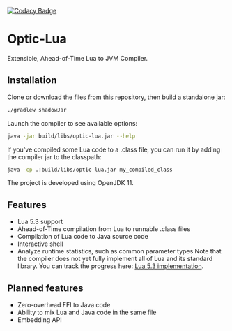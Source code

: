 [![Codacy Badge](https://api.codacy.com/project/badge/Grade/42ba3cf88ee148caab9261dea45a572a)](https://www.codacy.com?utm_source=github.com&amp;utm_medium=referral&amp;utm_content=PhilipRoman/optic-lua-dev&amp;utm_campaign=Badge_Grade)
# Optic-Lua

Extensible, Ahead-of-Time Lua to JVM Compiler.

## Installation

Clone or download the files from this repository, then build a standalone jar:
```bash
./gradlew shadowJar
```

Launch the compiler to see available options:
```bash
java -jar build/libs/optic-lua.jar --help
```
If you've compiled some Lua code to a .class file, you can run it by adding the compiler jar to the classpath:
```bash
java -cp .:build/libs/optic-lua.jar my_compiled_class
```

The project is developed using OpenJDK 11.

## Features
*   Lua 5.3 support
*   Ahead-of-Time compilation from Lua to runnable .class files
*   Compilation of Lua code to Java source code
*   Interactive shell
*   Analyze runtime statistics, such as common parameter types
Note that the compiler does not yet fully implement all of Lua and its standard library. You can track the progress here: [Lua 5.3 implementation](https://github.com/PhilipRoman/optic-lua-dev/projects/1).

## Planned features
*   Zero-overhead FFI to Java code
*   Ability to mix Lua and Java code in the same file
*   Embedding API
